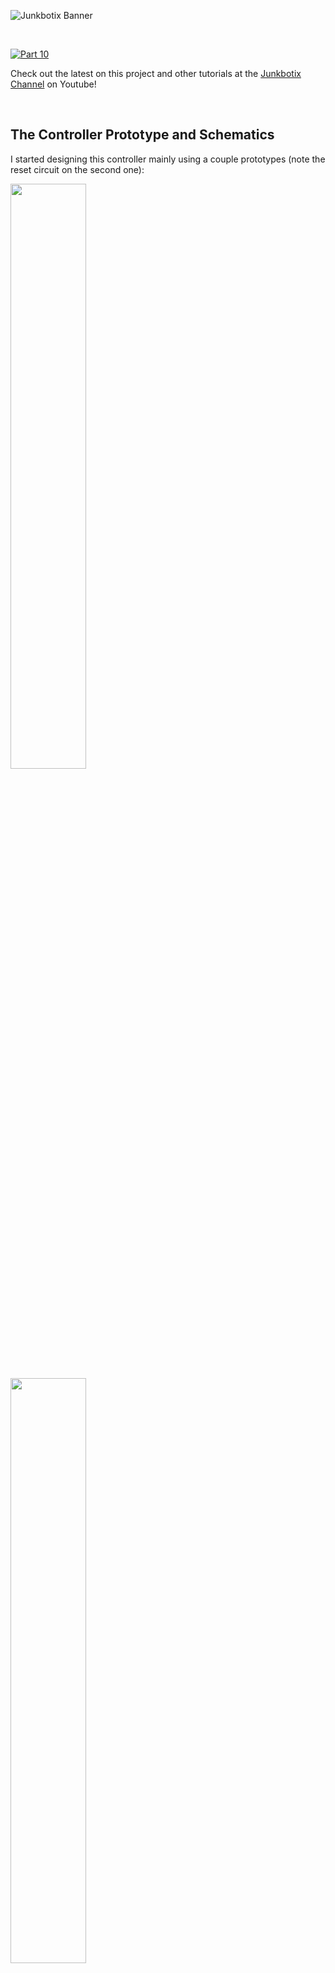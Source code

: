 ![Junkbotix Banner](./images/banner-1024px.jpg)

<br>

[![Part 10](./images/title-720px.jpg)](https://www.youtube.com/watch?v=R-nN7bM4Fe8)

Check out the latest on this project and other tutorials at the [Junkbotix Channel](https://www.youtube.com/channel/UCNxQ47xBEYjD-mey_lxj9Aw) on Youtube!

<br>

## The Controller Prototype and Schematics

I started designing this controller mainly using a couple prototypes (note the reset circuit on the second one):

<img src="./images/prototype-1280px.jpg" width="49%" />&nbsp;&nbsp;&nbsp;&nbsp;<img src="./images/etrex-testing-1280px.jpg" width="49%" />

<br>

...and these hand-drawn schematics I created based on the prototypes:

<img src="./images/etrex-serial-1280px.jpg" width="49%" />&nbsp;&nbsp;&nbsp;&nbsp;<img src="./images/tip-102-switch-sch-1280px.jpg" width="49%" />

<br>

## Robot Functions and Notes

* WiFi - ADC2 pins are used for WiFi - avoid pins 9-13, 15, 23-26
* GPS
  * Use pin 1 for 3.3v power to MAX232 adapter (do not use to power eTrex!)
  * Use pins 27 and 28 for comms
  * Pin 28 = GPIO17 = TX2: Connect to RX from MAX232 converter
  * Pin 27 = GPIO16 = RX2: Connect to TX from MAX232 converter  
* MotorA - Servo PWM - Use pin 7 (GPIO32)
* MotorB - Servo PWM - Use pin 8 (GPIO33)
* Beacon - LED flasher beacon - Use pin 9 (GPIO25)
* Buzzer - Audible beacon - Use pin 10 (GPIO26)

<br>

## Garmin eTrex - RS-232 (MAX232)

1. Supply MAX232 adapter from Pin 1 (3.3v).
2. Set I/O to NMEA OUT or TEXT OUT?
3. NMEA OUT => NMEA 0183 v3.0 (data output format)
4. TEXT OUT => simple ASCII of location and velocity info?
5. Settings: 4800 baud, 8 bits, no parity, no flow-control

<br>

For the MAX232 mini-PCB I used the pinout on the board:

<img src="./images/max-232-top-720px.jpg" width="49%" />&nbsp;&nbsp;&nbsp;&nbsp;<img src="./images/max-232-bottom-720px.jpg" width="49%" />

## Calculations

These calculations were done to determine a suitable base resistor for the TIP-102; They didn't quite turn out right, but they got me in the ballpark, at least.

<img src="./images/tip-102-calcs-1280px.jpg" width="49%" />

<br>

## PCB Layout Photos and Sketches

You can possibly use these images of the front and back of the PCB, along with the above schematic diagrams, to reproduce the controller board in some fashion:

<img src="./images/pcb-top-720px.jpg" width="49%" />&nbsp;&nbsp;&nbsp;&nbsp;<img src="./images/pcb-bottom-720px.jpg" width="49%" />

<br>

Finally, these extremely rough sketches, which I made mainly as a reference to keep things straight in my head as I was soldering the PCB together, show how the parts on the board are arranged:

<img src="./images/layout-sketch-1-720px.jpg" width="49%" />&nbsp;&nbsp;&nbsp;&nbsp;<img src="./images/layout-sketch-2-720px.jpg" width="49%" />

The first depicts how and where I was going to place the PCB inside the original enclosure. Instead, I had to [fabricate a piggy-back enclosure](./enclosure) for it...

<br>

## Additional Files

* [ESP32 Pinout](./files/esp32-pinout.jpg)
* [ESP32 Pins and Functions](./files/pins-and-functions.txt)
* [General Auto-Reset Circuit](./files/general-auto-reset.jpg)
* [TIP102 datasheet](./files/TIP102.pdf)
* [MAX232 datasheet](./files/MAX3232.pdf)
* [AD84064 datasheet (chinese) - 12 to 5 volt voltage regulator (in USB automotive charger)](./files/AD84064.pdf)

## Notes

1. ESP32 board pinouts vary (yours may not match mine!)...
2. Note that the auto-reset circuit specifies a 10K resistor and a 0.1uF (electrolytic) capacitor; these values may need to be altered on a board-by-board basis...
3. The AD84064 datasheet only seems to be available in the Chinese language, but it does include enough information in English to get an idea how it works. The example circuit shown was virtually identical to the one in the USB charger I used...
4. The ESP32 uses an AMS117 LDO regulator, to convert 5V to 3.3V. Schematic seems to indicate that input voltage could be higher (up to 12 volts). Output should be stable as long as supply voltage and current can be met. So the 12V to 5V adapter should be ok. And using the MAX232 adapter on 3.3 volts shouldn't be a problem, either.